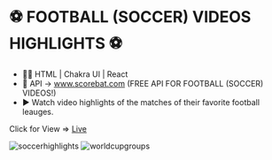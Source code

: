 # ⚽ FOOTBALL (SOCCER) VIDEOS HIGHLIGHTS ⚽

- 🧑‍💻 HTML | Chakra UI | React
- 🥅 API -> www.scorebat.com (FREE API FOR FOOTBALL (SOCCER) VIDEOS!)
- ▶️ Watch video highlights of the matches of their favorite football leauges.

Click for View => [Live](https://soccer.angelindev.xyz/)

![soccerhighlights](https://i.imgur.com/LRDamk8.jpg)
![worldcupgroups](https://i.imgur.com/mOq1NbF.jpg) 
